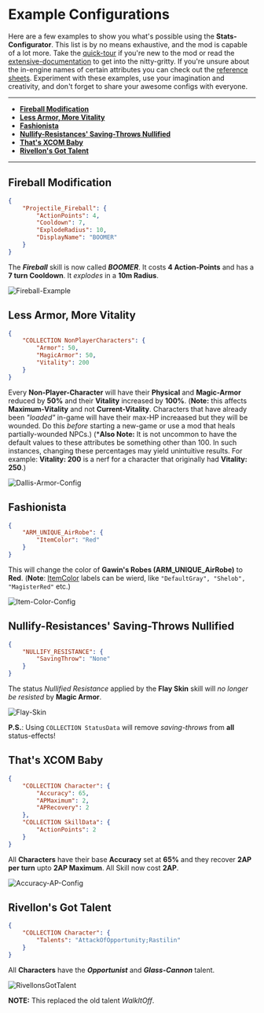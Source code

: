 # Example Configurations

Here are a few examples to show you what's possible using the **Stats-Configurator**. This list is by no means exhaustive, and the mod is capable of a lot more. Take the [quick-tour](Documentation/QuickTour.md) if you're new to the mod or read the [extensive-documentation](Documentation/Extensive-Documentation.md) to get into the nitty-gritty. If you're unsure about the in-engine names of certain attributes you can check out the [reference sheets](Extensive-Documentation.md#References). Experiment with these examples, use your imagination and creativity, and don't forget to share your awesome configs with everyone.

---

- **[Fireball Modification](#Fireball-Modification)**
- **[Less Armor, More Vitality](#Less-Armor-More-Vitality)**
- **[Fashionista](#Fashionista)**
- **[Nullify-Resistances' Saving-Throws Nullified](#nullify-resistances-saving-throws-nullified)**
- **[That's XCOM Baby](#Thats-XCOM-Baby)**
- **[Rivellon's Got Talent](#rivellons-got-talent)**

---

## Fireball Modification

```json
{
    "Projectile_Fireball": {
        "ActionPoints": 4,
        "Cooldown": 7,
        "ExplodeRadius": 10,
        "DisplayName": "BOOMER"
    }
}
```

The ***Fireball*** skill is now called ***BOOMER***. It costs **4 Action-Points** and has a **7 turn Cooldown**. It _explodes_ in a **10m Radius**.

![Fireball-Example](https://imgur.com/Vc3NkF8.png)

## Less Armor, More Vitality

```json
{
    "COLLECTION NonPlayerCharacters": {
        "Armor": 50,
        "MagicArmor": 50,
        "Vitality": 200
    }
}
```

Every **Non-Player-Character** will have their **Physical** and **Magic-Armor** reduced by **50%** and their **Vitality** increased by **100%**. (**Note:** this affects **Maximum-Vitality** and not **Current-Vitality**. Characters that have already been _"loaded"_ in-game will have their max-HP increaased but they will be wounded. Do this _before_ starting a new-game or use a mod that heals partially-wounded NPCs.) (***Also Note:** It is not uncommon to have the default values to these attributes be something other than 100. In such instances, changing these percentages may yield unintuitive results. For example: **Vitality: 200** is a nerf for a character that originally had **Vitality: 250**.)

![Dallis-Armor-Config](https://imgur.com/i6uw3Ky.png)

## Fashionista

```json
{
    "ARM_UNIQUE_AirRobe": {
        "ItemColor": "Red"
    }
}
```

This will change the color of **Gawin's Robes (ARM_UNIQUE_AirRobe)** to **Red**. (**Note**: [ItemColor](../References/StatObjectDefinitions.md#ItemColor) labels can be wierd, like `"DefaultGray", "Shelob", "MagisterRed"` etc.)

![Item-Color-Config](https://imgur.com/hvb9DYM.png)

## Nullify-Resistances' Saving-Throws Nullified

```json
{
    "NULLIFY_RESISTANCE": {
        "SavingThrow": "None"
    }
}
```

The status _Nullified Resistance_ applied by the **Flay Skin** skill will _no longer be resisted_ by **Magic Armor**.

![Flay-Skin](https://i.imgur.com/zr4YcAO.png)

**P.S.**: Using `COLLECTION StatusData` will remove _saving-throws_ from **all** status-effects!

## That's XCOM Baby

```json
{
    "COLLECTION Character": {
        "Accuracy": 65,
        "APMaximum": 2,
        "APRecovery": 2
    },
    "COLLECTION SkillData": {
        "ActionPoints": 2
    }
}
```

All **Characters** have their base **Accuracy** set at **65%** and they recover **2AP per turn** upto **2AP Maximum**. All Skill now cost **2AP**.

![Accuracy-AP-Config](https://imgur.com/glX91qP.png)

## Rivellon's Got Talent

```json
{
    "COLLECTION Character": {
        "Talents": "AttackOfOpportunity;Rastilin"
    }
}
```

All **Characters** have the ***Opportunist*** and ***Glass-Cannon*** talent.

![RivellonsGotTalent](https://imgur.com/XYIfDM2.png)

**NOTE:** This replaced the old talent _WalkItOff_.
